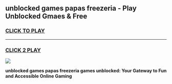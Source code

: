
## unblocked games papas freezeria - Play Unblocked Gmaes & Free
<h3>
<a href="https://premium.freeplayer.one?title=unblocked_games_papas_freezeria&ref=20F">CLICK TO PLAY</a></h3>
<hr>

<h3>
<a href="https://premium.freeplayer.one?title=unblocked_games_papas_freezeria&ref=20F">CLICK 2 PLAY</a>
  
</h3>

<a href="https://premium.freeplayer.one?title=unblocked_games_papas_freezeria&ref=20F/"><img src="https://clearcache.store/games.png"></a>


**unblocked games papas freezeria games unblocked: Your Gateway to Fun and Accessible Online Gaming**
